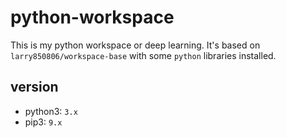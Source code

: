 # python-workspace

This is my python workspace or deep learning. It's based on `larry850806/workspace-base` with some `python` libraries installed.

## version

- python3: `3.x`
- pip3: `9.x`
